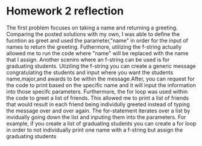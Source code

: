 # Homework 2 reflection 
The first problem focuses on taking a name and returning a greeting. Comparing the posted solutions with my own, I was able to define the fucntion as greet and used the parameter,"name" in order for the input of names to return the greeting. Futhermore, utilizing the f-string actually allowed me to run the code where "name" will be replaced with the name that I assign. Another sceniro where an f-string can be used is for graduating students. Utiziling the f-string you can create a generic message congratulating  the students and input where you want the students name,major,and awards to be within the message.After, you can request for the code to print based on the specific name and it will input the information into those specifc parameters.
Furthermore, the for loop was used within the code to greet a list of friends. This allowed me to print a list of friends that would result in each friend being individully greeted instead of typing the message over and over again. The for-statement iterates over a list by invidually going down the list and inputing them into the parameters. For example, if you create a list of graduating students you can create a for loop in order to not individually print one name with a f-string but assign the graduating students 